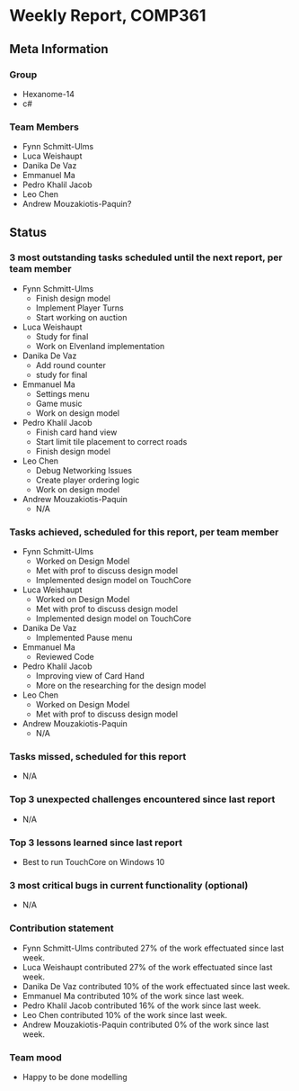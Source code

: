 # Weekly Report, COMP361

## Meta Information

### Group

 * Hexanome-14
 * c#
### Team Members

 * Fynn Schmitt-Ulms
 * Luca Weishaupt
 * Danika De Vaz
 * Emmanuel Ma
 * Pedro Khalil Jacob
 * Leo Chen
 * Andrew Mouzakiotis-Paquin?

## Status

### 3 most outstanding tasks scheduled until the next report, per team member
 * Fynn Schmitt-Ulms
   * Finish design model
   * Implement Player Turns
   * Start working on auction
 * Luca Weishaupt
   * Study for final
   * Work on Elvenland implementation
 * Danika De Vaz
   * Add round counter 
   * study for final
 * Emmanuel Ma 
   * Settings menu
   * Game music
   * Work on design model
 * Pedro Khalil Jacob
   * Finish card hand view
   * Start limit tile placement to correct roads
   * Finish design model
 * Leo Chen
   * Debug Networking Issues
   * Create player ordering logic
   * Work on design model
 * Andrew Mouzakiotis-Paquin
   * N/A

### Tasks achieved, scheduled for this report, per team member

 * Fynn Schmitt-Ulms
   * Worked on Design Model
   * Met with prof to discuss design model
   * Implemented design model on TouchCore
 * Luca Weishaupt
   * Worked on Design Model
   * Met with prof to discuss design model
   * Implemented design model on TouchCore
 * Danika De Vaz
   * Implemented Pause menu 
 * Emmanuel Ma 
   * Reviewed Code
 * Pedro Khalil Jacob
   * Improving view of Card Hand
   * More on the researching for the design model
 * Leo Chen
   * Worked on Design Model
   * Met with prof to discuss design model
 * Andrew Mouzakiotis-Paquin
   * N/A

### Tasks missed, scheduled for this report

 * N/A

### Top 3 unexpected challenges encountered since last report

 * N/A

### Top 3 lessons learned since last report

 * Best to run TouchCore on Windows 10

### 3 most critical bugs in current functionality (optional)

 * N/A

### Contribution statement

 * Fynn Schmitt-Ulms contributed 27% of the work effectuated since last week.
 * Luca Weishaupt contributed 27% of the work effectuated since last week.
 * Danika De Vaz contributed 10% of the work effectuated since last week.
 * Emmanuel Ma contributed 10% of the work since last week.
 * Pedro Khalil Jacob contributed 16% of the work since last week.
 * Leo Chen contributed 10% of the work since last week.
 * Andrew Mouzakiotis-Paquin contributed 0% of the work since last week.

### Team mood

 * Happy to be done modelling
